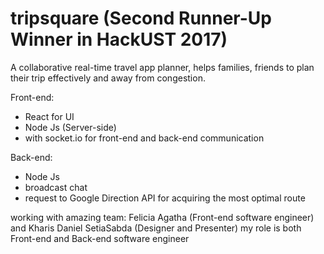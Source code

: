 # tripsquare (Second Runner-Up Winner in HackUST 2017)
A collaborative real-time travel app planner, helps families, friends to plan their trip effectively and away from congestion.

Front-end:
- React for UI
- Node Js (Server-side)
- with socket.io for front-end and back-end communication

Back-end:
- Node Js
- broadcast chat
- request to Google Direction API for acquiring the most optimal route

working with amazing team: Felicia Agatha (Front-end software engineer) and Kharis Daniel SetiaSabda (Designer and Presenter)
my role is both Front-end and Back-end software engineer
